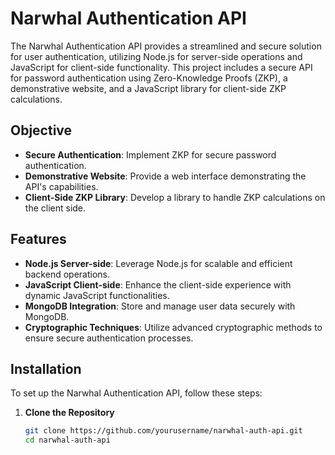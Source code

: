 # Narwhal Authentication API

The Narwhal Authentication API provides a streamlined and secure solution for user authentication, utilizing Node.js for server-side operations and JavaScript for client-side functionality. This project includes a secure API for password authentication using Zero-Knowledge Proofs (ZKP), a demonstrative website, and a JavaScript library for client-side ZKP calculations.

## Objective

- **Secure Authentication**: Implement ZKP for secure password authentication.
- **Demonstrative Website**: Provide a web interface demonstrating the API's capabilities.
- **Client-Side ZKP Library**: Develop a library to handle ZKP calculations on the client side.

## Features

- **Node.js Server-side**: Leverage Node.js for scalable and efficient backend operations.
- **JavaScript Client-side**: Enhance the client-side experience with dynamic JavaScript functionalities.
- **MongoDB Integration**: Store and manage user data securely with MongoDB.
- **Cryptographic Techniques**: Utilize advanced cryptographic methods to ensure secure authentication processes.

## Installation

To set up the Narwhal Authentication API, follow these steps:

1. **Clone the Repository**

   ```bash
   git clone https://github.com/yourusername/narwhal-auth-api.git
   cd narwhal-auth-api

